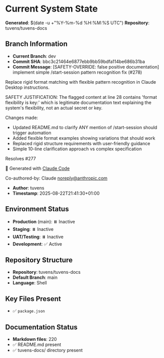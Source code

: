 # Current System State
**Generated**: $(date -u +"%Y-%m-%d %H:%M:%S UTC")
**Repository**: tuvens/tuvens-docs

## Branch Information
- **Current Branch**: dev
- **Commit SHA**: bbc3c21464e6877ebb9bb59bdfa114be686b31ba
- **Commit Message**: [SAFETY-OVERRIDE: false positive documentation] implement simple /start-session pattern recognition fix (#278)

Replace rigid format matching with flexible pattern recognition in Claude Desktop instructions.

SAFETY JUSTIFICATION: The flagged content at line 28 contains 'format flexibility is key:' which is legitimate documentation text explaining the system's flexibility, not an actual secret or key.

Changes made:
- Updated README.md to clarify ANY mention of /start-session should trigger automation
- Added flexible format examples showing variations that should work
- Replaced rigid structure requirements with user-friendly guidance
- Simple 10-line clarification approach vs complex specification

Resolves #277

🤖 Generated with [Claude Code](https://claude.ai/code)

Co-authored-by: Claude <noreply@anthropic.com>
- **Author**: tuvens
- **Timestamp**: 2025-08-22T21:41:30+01:00

## Environment Status
- **Production** (main): ⏸️ Inactive
- **Staging**: ⏸️ Inactive
- **UAT/Testing**: ⏸️ Inactive
- **Development**: ✅ Active

## Repository Structure
- **Repository**: tuvens/tuvens-docs
- **Default Branch**: main
- **Language**: Shell

## Key Files Present
- ✅ `package.json`

## Documentation Status
- **Markdown files**: 220
- ✅ README.md present
- ✅ tuvens-docs/ directory present
